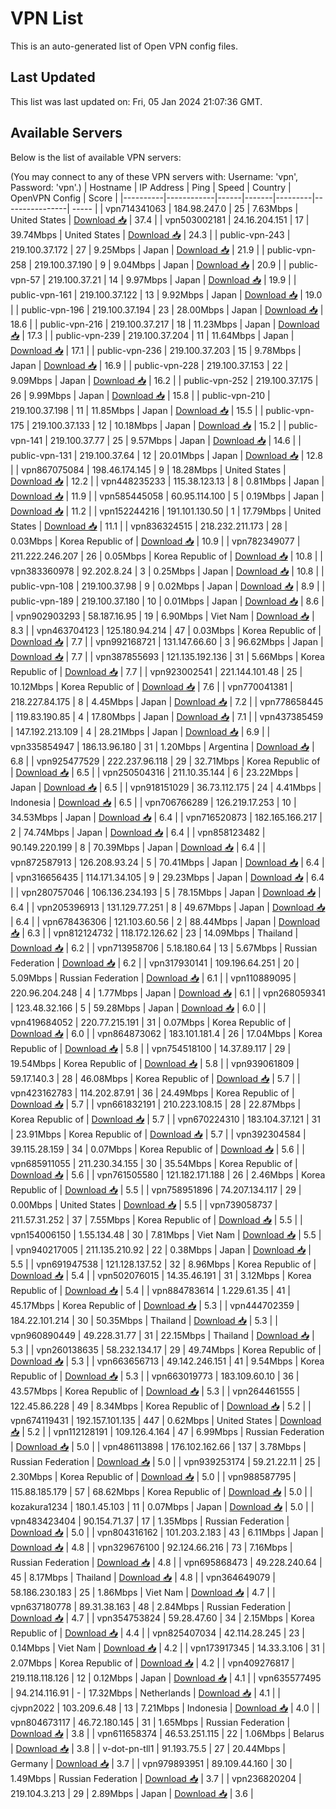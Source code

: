 # VPN List

This is an auto-generated list of Open VPN config files.

## Last Updated

This list was last updated on: Fri, 05 Jan 2024 21:07:36 GMT.

## Available Servers

Below is the list of available VPN servers:

(You may connect to any of these VPN servers with: Username: 'vpn', Password: 'vpn'.)
| Hostname | IP Address | Ping | Speed | Country | OpenVPN Config | Score |
|----------|------------|------|-------|---------|----------------| ----- |
| vpn714341063 | 184.98.247.0 | 25 | 7.63Mbps | United States | [Download 📥](./configs/server_0_US.ovpn) | 37.4 |
| vpn503002181 | 24.16.204.151 | 17 | 39.74Mbps | United States | [Download 📥](./configs/server_1_US.ovpn) | 24.3 |
| public-vpn-243 | 219.100.37.172 | 27 | 9.25Mbps | Japan | [Download 📥](./configs/server_2_JP.ovpn) | 21.9 |
| public-vpn-258 | 219.100.37.190 | 9 | 9.04Mbps | Japan | [Download 📥](./configs/server_3_JP.ovpn) | 20.9 |
| public-vpn-57 | 219.100.37.21 | 14 | 9.97Mbps | Japan | [Download 📥](./configs/server_4_JP.ovpn) | 19.9 |
| public-vpn-161 | 219.100.37.122 | 13 | 9.92Mbps | Japan | [Download 📥](./configs/server_5_JP.ovpn) | 19.0 |
| public-vpn-196 | 219.100.37.194 | 23 | 28.00Mbps | Japan | [Download 📥](./configs/server_6_JP.ovpn) | 18.6 |
| public-vpn-216 | 219.100.37.217 | 18 | 11.23Mbps | Japan | [Download 📥](./configs/server_7_JP.ovpn) | 17.3 |
| public-vpn-239 | 219.100.37.204 | 11 | 11.64Mbps | Japan | [Download 📥](./configs/server_8_JP.ovpn) | 17.1 |
| public-vpn-236 | 219.100.37.203 | 15 | 9.78Mbps | Japan | [Download 📥](./configs/server_9_JP.ovpn) | 16.9 |
| public-vpn-228 | 219.100.37.153 | 22 | 9.09Mbps | Japan | [Download 📥](./configs/server_10_JP.ovpn) | 16.2 |
| public-vpn-252 | 219.100.37.175 | 26 | 9.99Mbps | Japan | [Download 📥](./configs/server_11_JP.ovpn) | 15.8 |
| public-vpn-210 | 219.100.37.198 | 11 | 11.85Mbps | Japan | [Download 📥](./configs/server_12_JP.ovpn) | 15.5 |
| public-vpn-175 | 219.100.37.133 | 12 | 10.18Mbps | Japan | [Download 📥](./configs/server_13_JP.ovpn) | 15.2 |
| public-vpn-141 | 219.100.37.77 | 25 | 9.57Mbps | Japan | [Download 📥](./configs/server_14_JP.ovpn) | 14.6 |
| public-vpn-131 | 219.100.37.64 | 12 | 20.01Mbps | Japan | [Download 📥](./configs/server_15_JP.ovpn) | 12.8 |
| vpn867075084 | 198.46.174.145 | 9 | 18.28Mbps | United States | [Download 📥](./configs/server_16_US.ovpn) | 12.2 |
| vpn448235233 | 115.38.123.13 | 8 | 0.81Mbps | Japan | [Download 📥](./configs/server_17_JP.ovpn) | 11.9 |
| vpn585445058 | 60.95.114.100 | 5 | 0.19Mbps | Japan | [Download 📥](./configs/server_18_JP.ovpn) | 11.2 |
| vpn152244216 | 191.101.130.50 | 1 | 17.79Mbps | United States | [Download 📥](./configs/server_19_US.ovpn) | 11.1 |
| vpn836324515 | 218.232.211.173 | 28 | 0.03Mbps | Korea Republic of | [Download 📥](./configs/server_20_KR.ovpn) | 10.9 |
| vpn782349077 | 211.222.246.207 | 26 | 0.05Mbps | Korea Republic of | [Download 📥](./configs/server_21_KR.ovpn) | 10.8 |
| vpn383360978 | 92.202.8.24 | 3 | 0.25Mbps | Japan | [Download 📥](./configs/server_22_JP.ovpn) | 10.8 |
| public-vpn-108 | 219.100.37.98 | 9 | 0.02Mbps | Japan | [Download 📥](./configs/server_23_JP.ovpn) | 8.9 |
| public-vpn-189 | 219.100.37.180 | 10 | 0.01Mbps | Japan | [Download 📥](./configs/server_24_JP.ovpn) | 8.6 |
| vpn902903293 | 58.187.16.95 | 19 | 6.90Mbps | Viet Nam | [Download 📥](./configs/server_25_VN.ovpn) | 8.3 |
| vpn463704123 | 125.180.94.214 | 47 | 0.03Mbps | Korea Republic of | [Download 📥](./configs/server_26_KR.ovpn) | 7.7 |
| vpn992168721 | 131.147.66.60 | 3 | 96.62Mbps | Japan | [Download 📥](./configs/server_27_JP.ovpn) | 7.7 |
| vpn387855693 | 121.135.192.136 | 31 | 5.66Mbps | Korea Republic of | [Download 📥](./configs/server_28_KR.ovpn) | 7.7 |
| vpn923002541 | 221.144.101.48 | 25 | 10.12Mbps | Korea Republic of | [Download 📥](./configs/server_29_KR.ovpn) | 7.6 |
| vpn770041381 | 218.227.84.175 | 8 | 4.45Mbps | Japan | [Download 📥](./configs/server_30_JP.ovpn) | 7.2 |
| vpn778658445 | 119.83.190.85 | 4 | 17.80Mbps | Japan | [Download 📥](./configs/server_31_JP.ovpn) | 7.1 |
| vpn437385459 | 147.192.213.109 | 4 | 28.21Mbps | Japan | [Download 📥](./configs/server_32_JP.ovpn) | 6.9 |
| vpn335854947 | 186.13.96.180 | 31 | 1.20Mbps | Argentina | [Download 📥](./configs/server_33_AR.ovpn) | 6.8 |
| vpn925477529 | 222.237.96.118 | 29 | 32.71Mbps | Korea Republic of | [Download 📥](./configs/server_34_KR.ovpn) | 6.5 |
| vpn250504316 | 211.10.35.144 | 6 | 23.22Mbps | Japan | [Download 📥](./configs/server_35_JP.ovpn) | 6.5 |
| vpn918151029 | 36.73.112.175 | 24 | 4.41Mbps | Indonesia | [Download 📥](./configs/server_36_ID.ovpn) | 6.5 |
| vpn706766289 | 126.219.17.253 | 10 | 34.53Mbps | Japan | [Download 📥](./configs/server_37_JP.ovpn) | 6.4 |
| vpn716520873 | 182.165.166.217 | 2 | 74.74Mbps | Japan | [Download 📥](./configs/server_38_JP.ovpn) | 6.4 |
| vpn858123482 | 90.149.220.199 | 8 | 70.39Mbps | Japan | [Download 📥](./configs/server_39_JP.ovpn) | 6.4 |
| vpn872587913 | 126.208.93.24 | 5 | 70.41Mbps | Japan | [Download 📥](./configs/server_40_JP.ovpn) | 6.4 |
| vpn316656435 | 114.171.34.105 | 9 | 29.23Mbps | Japan | [Download 📥](./configs/server_41_JP.ovpn) | 6.4 |
| vpn280757046 | 106.136.234.193 | 5 | 78.15Mbps | Japan | [Download 📥](./configs/server_42_JP.ovpn) | 6.4 |
| vpn205396913 | 131.129.77.251 | 8 | 49.67Mbps | Japan | [Download 📥](./configs/server_43_JP.ovpn) | 6.4 |
| vpn678436306 | 121.103.60.56 | 2 | 88.44Mbps | Japan | [Download 📥](./configs/server_44_JP.ovpn) | 6.3 |
| vpn812124732 | 118.172.126.62 | 23 | 14.09Mbps | Thailand | [Download 📥](./configs/server_45_TH.ovpn) | 6.2 |
| vpn713958706 | 5.18.180.64 | 13 | 5.67Mbps | Russian Federation | [Download 📥](./configs/server_46_RU.ovpn) | 6.2 |
| vpn317930141 | 109.196.64.251 | 20 | 5.09Mbps | Russian Federation | [Download 📥](./configs/server_47_RU.ovpn) | 6.1 |
| vpn110889095 | 220.96.204.248 | 4 | 1.77Mbps | Japan | [Download 📥](./configs/server_48_JP.ovpn) | 6.1 |
| vpn268059341 | 123.48.32.166 | 5 | 59.28Mbps | Japan | [Download 📥](./configs/server_49_JP.ovpn) | 6.0 |
| vpn419684052 | 220.77.215.191 | 31 | 0.07Mbps | Korea Republic of | [Download 📥](./configs/server_50_KR.ovpn) | 6.0 |
| vpn864873062 | 183.101.181.4 | 26 | 17.04Mbps | Korea Republic of | [Download 📥](./configs/server_51_KR.ovpn) | 5.8 |
| vpn754518100 | 14.37.89.117 | 29 | 19.54Mbps | Korea Republic of | [Download 📥](./configs/server_52_KR.ovpn) | 5.8 |
| vpn939061809 | 59.17.140.3 | 28 | 46.08Mbps | Korea Republic of | [Download 📥](./configs/server_53_KR.ovpn) | 5.7 |
| vpn423162783 | 114.202.87.91 | 36 | 24.49Mbps | Korea Republic of | [Download 📥](./configs/server_54_KR.ovpn) | 5.7 |
| vpn661832191 | 210.223.108.15 | 28 | 22.87Mbps | Korea Republic of | [Download 📥](./configs/server_55_KR.ovpn) | 5.7 |
| vpn670224310 | 183.104.37.121 | 31 | 23.91Mbps | Korea Republic of | [Download 📥](./configs/server_56_KR.ovpn) | 5.7 |
| vpn392304584 | 39.115.28.159 | 34 | 0.07Mbps | Korea Republic of | [Download 📥](./configs/server_57_KR.ovpn) | 5.6 |
| vpn685911055 | 211.230.34.155 | 30 | 35.54Mbps | Korea Republic of | [Download 📥](./configs/server_58_KR.ovpn) | 5.6 |
| vpn761505580 | 121.182.171.188 | 26 | 2.46Mbps | Korea Republic of | [Download 📥](./configs/server_59_KR.ovpn) | 5.5 |
| vpn758951896 | 74.207.134.117 | 29 | 0.00Mbps | United States | [Download 📥](./configs/server_60_US.ovpn) | 5.5 |
| vpn739058737 | 211.57.31.252 | 37 | 7.55Mbps | Korea Republic of | [Download 📥](./configs/server_61_KR.ovpn) | 5.5 |
| vpn154006150 | 1.55.134.48 | 30 | 7.81Mbps | Viet Nam | [Download 📥](./configs/server_62_VN.ovpn) | 5.5 |
| vpn940217005 | 211.135.210.92 | 22 | 0.38Mbps | Japan | [Download 📥](./configs/server_63_JP.ovpn) | 5.5 |
| vpn691947538 | 121.128.137.52 | 32 | 8.96Mbps | Korea Republic of | [Download 📥](./configs/server_64_KR.ovpn) | 5.4 |
| vpn502076015 | 14.35.46.191 | 31 | 3.12Mbps | Korea Republic of | [Download 📥](./configs/server_65_KR.ovpn) | 5.4 |
| vpn884783614 | 1.229.61.35 | 41 | 45.17Mbps | Korea Republic of | [Download 📥](./configs/server_66_KR.ovpn) | 5.3 |
| vpn444702359 | 184.22.101.214 | 30 | 50.35Mbps | Thailand | [Download 📥](./configs/server_67_TH.ovpn) | 5.3 |
| vpn960890449 | 49.228.31.77 | 31 | 22.15Mbps | Thailand | [Download 📥](./configs/server_68_TH.ovpn) | 5.3 |
| vpn260138635 | 58.232.134.17 | 29 | 49.74Mbps | Korea Republic of | [Download 📥](./configs/server_69_KR.ovpn) | 5.3 |
| vpn663656713 | 49.142.246.151 | 41 | 9.54Mbps | Korea Republic of | [Download 📥](./configs/server_70_KR.ovpn) | 5.3 |
| vpn663019773 | 183.109.60.10 | 36 | 43.57Mbps | Korea Republic of | [Download 📥](./configs/server_71_KR.ovpn) | 5.3 |
| vpn264461555 | 122.45.86.228 | 49 | 8.34Mbps | Korea Republic of | [Download 📥](./configs/server_72_KR.ovpn) | 5.2 |
| vpn674119431 | 192.157.101.135 | 447 | 0.62Mbps | United States | [Download 📥](./configs/server_73_US.ovpn) | 5.2 |
| vpn112128191 | 109.126.4.164 | 47 | 6.99Mbps | Russian Federation | [Download 📥](./configs/server_74_RU.ovpn) | 5.0 |
| vpn486113898 | 176.102.162.66 | 137 | 3.78Mbps | Russian Federation | [Download 📥](./configs/server_75_RU.ovpn) | 5.0 |
| vpn939253174 | 59.21.22.11 | 25 | 2.30Mbps | Korea Republic of | [Download 📥](./configs/server_76_KR.ovpn) | 5.0 |
| vpn988587795 | 115.88.185.179 | 57 | 68.62Mbps | Korea Republic of | [Download 📥](./configs/server_77_KR.ovpn) | 5.0 |
| kozakura1234 | 180.1.45.103 | 11 | 0.07Mbps | Japan | [Download 📥](./configs/server_78_JP.ovpn) | 5.0 |
| vpn483423404 | 90.154.71.37 | 17 | 1.35Mbps | Russian Federation | [Download 📥](./configs/server_79_RU.ovpn) | 5.0 |
| vpn804316162 | 101.203.2.183 | 43 | 6.11Mbps | Japan | [Download 📥](./configs/server_80_JP.ovpn) | 4.8 |
| vpn329676100 | 92.124.66.216 | 73 | 7.16Mbps | Russian Federation | [Download 📥](./configs/server_81_RU.ovpn) | 4.8 |
| vpn695868473 | 49.228.240.64 | 45 | 8.17Mbps | Thailand | [Download 📥](./configs/server_82_TH.ovpn) | 4.8 |
| vpn364649079 | 58.186.230.183 | 25 | 1.86Mbps | Viet Nam | [Download 📥](./configs/server_83_VN.ovpn) | 4.7 |
| vpn637180778 | 89.31.38.163 | 48 | 2.84Mbps | Russian Federation | [Download 📥](./configs/server_84_RU.ovpn) | 4.7 |
| vpn354753824 | 59.28.47.60 | 34 | 2.15Mbps | Korea Republic of | [Download 📥](./configs/server_85_KR.ovpn) | 4.4 |
| vpn825407034 | 42.114.28.245 | 23 | 0.14Mbps | Viet Nam | [Download 📥](./configs/server_86_VN.ovpn) | 4.2 |
| vpn173917345 | 14.33.3.106 | 31 | 2.07Mbps | Korea Republic of | [Download 📥](./configs/server_87_KR.ovpn) | 4.2 |
| vpn409276817 | 219.118.118.126 | 12 | 0.12Mbps | Japan | [Download 📥](./configs/server_88_JP.ovpn) | 4.1 |
| vpn635577495 | 94.214.116.91 | - | 17.32Mbps | Netherlands | [Download 📥](./configs/server_89_NL.ovpn) | 4.1 |
| cjvpn2022 | 103.209.6.48 | 13 | 7.21Mbps | Indonesia | [Download 📥](./configs/server_90_ID.ovpn) | 4.0 |
| vpn804673117 | 46.72.180.145 | 31 | 1.65Mbps | Russian Federation | [Download 📥](./configs/server_91_RU.ovpn) | 3.8 |
| vpn611658374 | 46.53.251.115 | 22 | 1.06Mbps | Belarus | [Download 📥](./configs/server_92_BY.ovpn) | 3.8 |
| v-dot-pn-tll1 | 91.193.75.5 | 27 | 20.44Mbps | Germany | [Download 📥](./configs/server_93_DE.ovpn) | 3.7 |
| vpn979893951 | 89.109.44.160 | 30 | 1.49Mbps | Russian Federation | [Download 📥](./configs/server_94_RU.ovpn) | 3.7 |
| vpn236820204 | 219.104.3.213 | 29 | 2.89Mbps | Japan | [Download 📥](./configs/server_95_JP.ovpn) | 3.6 |
